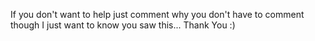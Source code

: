 If you don't want to help just comment why you don't have to comment though I just want to know you saw this... Thank You :)
